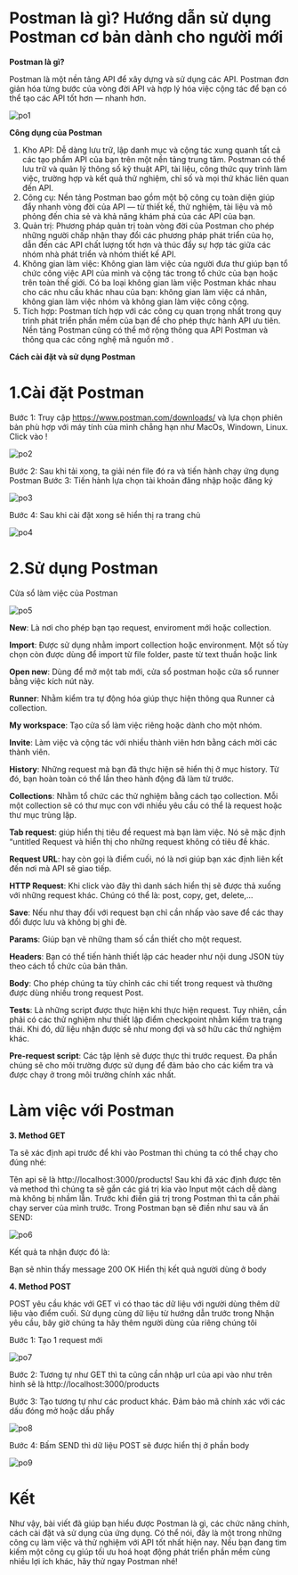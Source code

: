 # Postman là gì? Hướng dẫn sử dụng Postman cơ bản dành cho người mới

**Postman là gì?**

Postman là một nền tảng API để xây dựng và sử dụng các API. Postman đơn giản hóa từng bước của vòng đời API và hợp lý hóa việc cộng tác để bạn có thể tạo các API tốt hơn — nhanh hơn.

![po1](https://github.com/lean2708/Learn_Spring_Boot/blob/master/docs/image2/po1.png?raw=true)

**Công dụng của Postman**

1. Kho API: Dễ dàng lưu trữ, lập danh mục và cộng tác xung quanh tất cả các tạo phẩm API của bạn trên một nền tảng trung tâm. Postman có thể lưu trữ và quản lý thông số kỹ thuật API, tài liệu, công thức quy trình làm việc, trường hợp và kết quả thử nghiệm, chỉ số và mọi thứ khác liên quan đến API.
2. Công cụ: Nền tảng Postman bao gồm một bộ công cụ toàn diện giúp đẩy nhanh vòng đời của API — từ thiết kế, thử nghiệm, tài liệu và mô phỏng đến chia sẻ và khả năng khám phá của các API của bạn.
3. Quản trị: Phương pháp quản trị toàn vòng đời của Postman cho phép những người chấp nhận thay đổi các phương pháp phát triển của họ, dẫn đến các API chất lượng tốt hơn và thúc đẩy sự hợp tác giữa các nhóm nhà phát triển và nhóm thiết kế API.
4. Không gian làm việc: Không gian làm việc của người đưa thư giúp bạn tổ chức công việc API của mình và cộng tác trong tổ chức của bạn hoặc trên toàn thế giới. Có ba loại không gian làm việc Postman khác nhau cho các nhu cầu khác nhau của bạn: không gian làm việc cá nhân, không gian làm việc nhóm và không gian làm việc công cộng.
5. Tích hợp: Postman tích hợp với các công cụ quan trọng nhất trong quy trình phát triển phần mềm của bạn để cho phép thực hành API ưu tiên. Nền tảng Postman cũng có thể mở rộng thông qua API Postman và thông qua các công nghệ mã nguồn mở .

**Cách cài đặt và sử dụng Postman**

# 1.Cài đặt Postman
Bước 1: Truy cập https://www.postman.com/downloads/ và lựa chọn phiên bản phù hợp với máy tính của mình chẳng hạn như MacOs, Windown, Linux. Click vào !

![po2](https://github.com/lean2708/Learn_Spring_Boot/blob/master/docs/image2/po2.png?raw=true)

Bước 2: Sau khi tải xong, ta giải nén file đó ra và tiến hành chạy ứng dụng Postman
Bước 3: Tiến hành lựa chọn tài khoản đăng nhập hoặc đăng ký

![po3](https://github.com/lean2708/Learn_Spring_Boot/blob/master/docs/image2/po3.png?raw=true)

Bước 4: Sau khi cài đặt xong sẽ hiển thị ra trang chủ

![po4](https://github.com/lean2708/Learn_Spring_Boot/blob/master/docs/image2/po4.png?raw=true)

# 2.Sử dụng Postman

Cửa sổ làm việc của Postman

![po5](https://github.com/lean2708/Learn_Spring_Boot/blob/master/docs/image2/po5.png?raw=true)

**New**: Là nơi cho phép bạn tạo request, enviroment mới hoặc collection.

**Import**: Được sử dụng nhằm import collection hoặc environment. Một số tùy chọn còn được dùng để import từ file folder, paste từ text thuần hoặc link

**Open new**: Dùng để mở một tab mới, cửa sổ postman hoặc cửa sổ runner bằng việc kích nút này.

**Runner**: Nhằm kiểm tra tự động hóa giúp thực hiện thông qua Runner cả collection.

**My workspace**: Tạo cửa sổ làm việc riêng hoặc dành cho một nhóm.

**Invite**: Làm việc và cộng tác với nhiều thành viên hơn bằng cách mời các thành viên.

**History**: Những request mà bạn đã thực hiện sẽ hiển thị ở mục history. Từ đó, bạn hoàn toàn có thể lần theo hành động đã làm từ trước.

**Collections**: Nhằm tổ chức các thử nghiệm bằng cách tạo collection. Mỗi một collection sẽ có thư mục con với nhiều yêu cầu có thể là request hoặc thư mục trùng lặp.

**Tab request**: giúp hiển thị tiêu đề request mà bạn làm việc. Nó sẽ mặc định “untitled Request và hiển thị cho những request không có tiêu đề khác.

**Request URL**: hay còn gọi là điểm cuối, nó là nơi giúp bạn xác định liên kết đến nơi mà API sẽ giao tiếp.

**HTTP Request**: Khi click vào đây thì danh sách hiển thị sẽ được thả xuống với những request khác. Chúng có thể là: post, copy, get, delete,…

**Save**: Nếu như thay đổi với request bạn chỉ cần nhấp vào save để các thay đổi được lưu và không bị ghi đè.

**Params**: Giúp bạn vẽ những tham số cần thiết cho một request.

**Headers**: Bạn có thể tiến hành thiết lập các header như nội dung JSON tùy theo cách tổ chức của bản thân.

**Body**: Cho phép chúng ta tùy chỉnh các chi tiết trong request và thường được dùng nhiều trong request Post.

**Tests**: Là những script được thực hiện khi thực hiện request. Tuy nhiên, cần phải có các thử nghiệm như thiết lập điểm checkpoint nhằm kiểm tra trạng thái. Khi đó, dữ liệu nhận được sẽ như mong đợi và sở hữu các thử nghiệm khác.

**Pre-request script**: Các tập lệnh sẽ được thực thi trước request. Đa phần chúng sẽ cho môi trường được sử dụng để đảm bảo cho các kiểm tra và được chạy ở trong môi trường chính xác nhất.

# Làm việc với Postman

**3. Method GET**

Ta sẽ xác định api trước để khi vào Postman thì chúng ta có thể chạy cho đúng nhé:

Tên api sẽ là http://localhost:3000/products!
Sau khi đã xác định được tên và method thì chúng ta sẽ gắn các giá trị kia vào Input một cách dễ dàng mà không bị nhầm lẫn. Trước khi điền giá trị trong Postman thì ta cần phải chạy server của mình trước. Trong Postman bạn sẽ điền như sau và ấn SEND:

![po6](https://github.com/lean2708/Learn_Spring_Boot/blob/master/docs/image2/po6.png?raw=true)

Kết quả ta nhận được đó là:

Bạn sẽ nhìn thấy message 200 OK
Hiển thị kết quả người dùng ở body

**4. Method POST**

POST yêu cầu khác với GET vì có thao tác dữ liệu với người dùng thêm dữ liệu vào điểm cuối. Sử dụng cùng dữ liệu từ hướng dẫn trước trong Nhận yêu cầu, bây giờ chúng ta hãy thêm người dùng của riêng chúng tôi

Bước 1: Tạo 1 request mới

![po7](https://github.com/lean2708/Learn_Spring_Boot/blob/master/docs/image2/po7.png?raw=true)

Bước 2: Tương tự như GET thì ta cũng cần nhập url của api vào như trên hình sẽ là http://localhost:3000/products

Bước 3: Tạo tương tự như các product khác. Đảm bảo mã chính xác với các dấu đóng mở hoặc dấu phẩy

![po8](https://github.com/lean2708/Learn_Spring_Boot/blob/master/docs/image2/po8.png?raw=true)

Bước 4: Bấm SEND thì dữ liệu POST sẽ được hiển thị ở phần body

![po9](https://github.com/lean2708/Learn_Spring_Boot/blob/master/docs/image2/po9.png?raw=true)

# Kết

Như vậy, bài viết đã giúp bạn hiểu được Postman là gì, các chức năng chính, cách cài đặt và sử dụng của ứng dụng. Có thể nói, đây là một trong những công cụ làm việc và thử nghiệm với API tốt nhất hiện nay. Nếu bạn đang tìm kiếm một công cụ giúp tối ưu hoá hoạt động phát triển phần mềm cùng nhiều lợi ích khác, hãy thử ngay Postman nhé!
